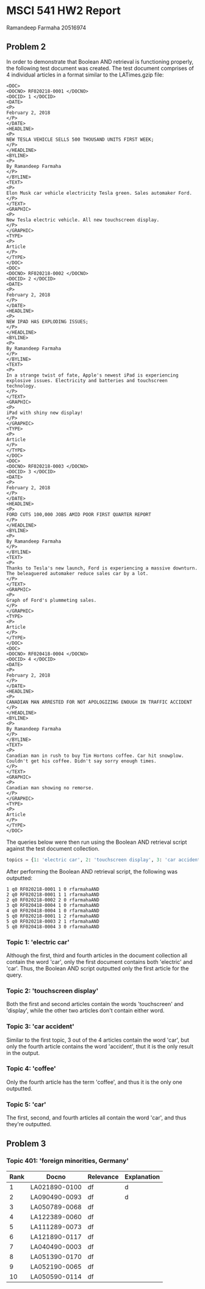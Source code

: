 # MSCI 541 HW2 Report
Ramandeep Farmaha 20516974

## Problem 2

In order to demonstrate that Boolean AND retrieval is functioning properly, the following test document was created. The 
test document comprises of 4 individual articles in a format similar to the LATimes.gzip file:

```text
<DOC>
<DOCNO> RF020218-0001 </DOCNO>
<DOCID> 1 </DOCID>
<DATE>
<P>
February 2, 2018
</P>
</DATE>
<HEADLINE>
<P>
NEW TESLA VEHICLE SELLS 500 THOUSAND UNITS FIRST WEEK; 
</P>
</HEADLINE>
<BYLINE>
<P>
By Ramandeep Farmaha
</P>
</BYLINE>
<TEXT>
<P>
Elon Musk car vehicle electricity Tesla green. Sales automaker Ford. 
</P>
</TEXT>
<GRAPHIC>
<P>
New Tesla electric vehicle. All new touchscreen display.
</P>
</GRAPHIC>
<TYPE>
<P>
Article
</P>
</TYPE>
</DOC>
<DOC>
<DOCNO> RF020218-0002 </DOCNO>
<DOCID> 2 </DOCID>
<DATE>
<P>
February 2, 2018
</P>
</DATE>
<HEADLINE>
<P>
NEW IPAD HAS EXPLODING ISSUES; 
</P>
</HEADLINE>
<BYLINE>
<P>
By Ramandeep Farmaha
</P>
</BYLINE>
<TEXT>
<P>
In a strange twist of fate, Apple's newest iPad is experiencing explosive issues. Electricity and batteries and touchscreen technology. 
</P>
</TEXT>
<GRAPHIC>
<P>
iPad with shiny new display!
</P>
</GRAPHIC>
<TYPE>
<P>
Article
</P>
</TYPE>
</DOC>
<DOC>
<DOCNO> RF020218-0003 </DOCNO>
<DOCID> 3 </DOCID>
<DATE>
<P>
February 2, 2018
</P>
</DATE>
<HEADLINE>
<P>
FORD CUTS 100,000 JOBS AMID POOR FIRST QUARTER REPORT
</P>
</HEADLINE>
<BYLINE>
<P>
By Ramandeep Farmaha
</P>
</BYLINE>
<TEXT>
<P>
Thanks to Tesla's new launch, Ford is experiencing a massive downturn. The beleaguered automaker reduce sales car by a lot. 
</P>
</TEXT>
<GRAPHIC>
<P>
Graph of Ford's plummeting sales.
</P>
</GRAPHIC>
<TYPE>
<P>
Article
</P>
</TYPE>
</DOC>
<DOC>
<DOCNO> RF020418-0004 </DOCNO>
<DOCID> 4 </DOCID>
<DATE>
<P>
February 2, 2018
</P>
</DATE>
<HEADLINE>
<P>
CANADIAN MAN ARRESTED FOR NOT APOLOGIZING ENOUGH IN TRAFFIC ACCIDENT 
</P>
</HEADLINE>
<BYLINE>
<P>
By Ramandeep Farmaha
</P>
</BYLINE>
<TEXT>
<P>
Canadian man in rush to buy Tim Hortons coffee. Car hit snowplow. Couldn't get his coffee. Didn't say sorry enough times. 
</P>
</TEXT>
<GRAPHIC>
<P>
Canadian man showing no remorse.
</P>
</GRAPHIC>
<TYPE>
<P>
Article
</P>
</TYPE>
</DOC>
```

The queries below were then run using the Boolean AND retrieval script against the test document collection.
```python
topics = {1: 'electric car', 2: 'touchscreen display', 3: 'car accident', 4: 'coffee', 5: 'car'}
```

After performing the Boolean AND retrieval script, the following was outputted:
```text
1 q0 RF020218-0001 1 0 rfarmahaAND
2 q0 RF020218-0001 1 1 rfarmahaAND
2 q0 RF020218-0002 2 0 rfarmahaAND
3 q0 RF020418-0004 1 0 rfarmahaAND
4 q0 RF020418-0004 1 0 rfarmahaAND
5 q0 RF020218-0001 1 2 rfarmahaAND
5 q0 RF020218-0003 2 1 rfarmahaAND
5 q0 RF020418-0004 3 0 rfarmahaAND
```

### Topic 1: 'electric car'

Although the first, third and fourth articles in the document collection all contain the word 'car', only the first
document contains both 'electric' and 'car'. Thus, the Boolean AND script outputted only the first article for the query.

### Topic 2: 'touchscreen display'

Both the first and second articles contain the words 'touchscreen' and 'display', while the other two articles don't
contain either word.

### Topic 3: 'car accident'

Similar to the first topic, 3 out of the 4 articles contain the word 'car', but only the fourth article contains the word
'accident', thut it is the only result in the output.

### Topic 4: 'coffee'

Only the fourth article has the term 'coffee', and thus it is the only one outputted.

### Topic 5: 'car'

The first, second, and fourth articles all contain the word 'car', and thus they're outputted.

## Problem 3

### Topic 401: 'foreign minorities, Germany'

Rank | Docno | Relevance | Explanation
--- | --- | --- | --- 
1 | LA021890-0100 | df | d
2 | LA090490-0093 | df | d
3 | LA050789-0068 | df | 
4 | LA122389-0060 | df | 
5 | LA111289-0073 | df | 
6 | LA121890-0117 | df | 
7 | LA040490-0003 | df | 
8 | LA051390-0170 | df | 
9 | LA052190-0065 | df | 
10 | LA050590-0114 | df | 

